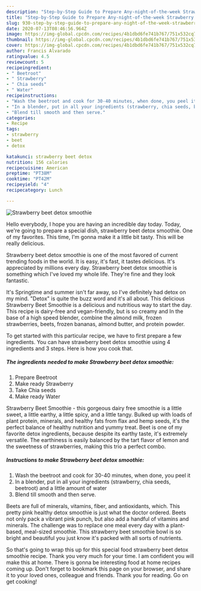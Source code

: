 ```yaml
---
description: "Step-by-Step Guide to Prepare Any-night-of-the-week Strawberry beet detox smoothie"
title: "Step-by-Step Guide to Prepare Any-night-of-the-week Strawberry beet detox smoothie"
slug: 930-step-by-step-guide-to-prepare-any-night-of-the-week-strawberry-beet-detox-smoothie
date: 2020-07-13T08:46:56.964Z
image: https://img-global.cpcdn.com/recipes/4b1dbd6fe741b767/751x532cq70/strawberry-beet-detox-smoothie-recipe-main-photo.jpg
thumbnail: https://img-global.cpcdn.com/recipes/4b1dbd6fe741b767/751x532cq70/strawberry-beet-detox-smoothie-recipe-main-photo.jpg
cover: https://img-global.cpcdn.com/recipes/4b1dbd6fe741b767/751x532cq70/strawberry-beet-detox-smoothie-recipe-main-photo.jpg
author: Francis Alvarado
ratingvalue: 4.5
reviewcount: 5
recipeingredient:
- " Beetroot"
- " Strawberry"
- " Chia seeds"
- " Water"
recipeinstructions:
- "Wash the beetroot and cook for 30-40 minutes, when done, you peel it"
- "In a blender, put in all your ingredients (strawberry, chia seeds, beetroot) and a little amount of water"
- "Blend till smooth and then serve."
categories:
- Recipe
tags:
- strawberry
- beet
- detox

katakunci: strawberry beet detox 
nutrition: 156 calories
recipecuisine: American
preptime: "PT38M"
cooktime: "PT42M"
recipeyield: "4"
recipecategory: Lunch

---
```



![Strawberry beet detox smoothie](https://img-global.cpcdn.com/recipes/4b1dbd6fe741b767/751x532cq70/strawberry-beet-detox-smoothie-recipe-main-photo.jpg)

Hello everybody, I hope you are having an incredible day today. Today, we're going to prepare a special dish, strawberry beet detox smoothie. One of my favorites. This time, I'm gonna make it a little bit tasty. This will be really delicious.

Strawberry beet detox smoothie is one of the most favored of current trending foods in the world. It is easy, it's fast, it tastes delicious. It's appreciated by millions every day. Strawberry beet detox smoothie is something which I've loved my whole life. They're fine and they look fantastic.

It&#39;s Springtime and summer isn&#39;t far away, so I&#39;ve definitely had detox on my mind. &#34;Detox&#34; is quite the buzz word and it&#39;s all about. This delicious Strawberry Beet Smoothie is a delicious and nutritious way to start the day. This recipe is dairy-free and vegan-friendly, but is so creamy and In the base of a high speed blender, combine the almond milk, frozen strawberries, beets, frozen bananas, almond butter, and protein powder.


To get started with this particular recipe, we have to first prepare a few ingredients. You can have strawberry beet detox smoothie using 4 ingredients and 3 steps. Here is how you cook that.

<!--inarticleads1-->

##### The ingredients needed to make Strawberry beet detox smoothie:

1. Prepare  Beetroot
1. Make ready  Strawberry
1. Take  Chia seeds
1. Make ready  Water


Strawberry Beet Smoothie - this gorgeous dairy free smoothie is a little sweet, a little earthy, a little spicy, and a little tangy. Bulked up with loads of plant protein, minerals, and healthy fats from flax and hemp seeds, it&#39;s the perfect balance of healthy nutrition and yummy treat. Beet is one of my favorite detox ingredients, because despite its earthy taste, it&#39;s extremely versatile. The earthiness is easily balanced by the tart flavor of lemon and the sweetness of strawberries, making this trio a perfect combo. 

<!--inarticleads2-->

##### Instructions to make Strawberry beet detox smoothie:

1. Wash the beetroot and cook for 30-40 minutes, when done, you peel it
1. In a blender, put in all your ingredients (strawberry, chia seeds, beetroot) and a little amount of water
1. Blend till smooth and then serve.


Beets are full of minerals, vitamins, fiber, and antioxidants, which. This pretty pink healthy detox smoothie is just what the doctor ordered. Beets not only pack a vibrant pink punch, but also add a handful of vitamins and minerals. The challenge was to replace one meal every day with a plant-based, meal-sized smoothie. This strawberry beet smoothie bowl is so bright and beautiful you just know it&#39;s packed with all sorts of nutrients. 

So that's going to wrap this up for this special food strawberry beet detox smoothie recipe. Thank you very much for your time. I am confident you will make this at home. There is gonna be interesting food at home recipes coming up. Don't forget to bookmark this page on your browser, and share it to your loved ones, colleague and friends. Thank you for reading. Go on get cooking!
